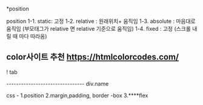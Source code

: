 *position

position
1-1. static: 고정
1-2. relative : 원래위치+ 움직임
1-3. absolute : 마음대로 움직임
	(부모태그가 relative 면 relative 기준으로 움직임)
1-4. fixed : 고정 (스크롤 내릴 때 마다 따라옴)


color사이트 추천
https://htmlcolorcodes.com/
-------------------------------
!	tab
 <div class="container"></div>
--------------------------------
div.name 


css - 
1.position
2.margin,padding, border -box
3.****flex
